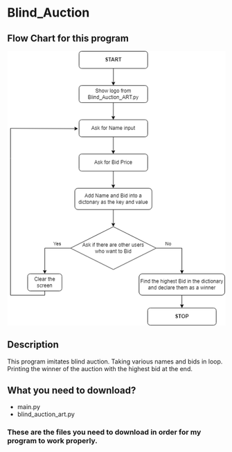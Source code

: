 # Blind_Auction
## Flow Chart for this program

<img src='./flow_chart/Blind_Auction_Flow-Chart.png' width='700'>

## Description
This program imitates blind auction. Taking various names and bids in loop. Printing the winner of the auction with the highest bid at the end.
## What you need to download?
- main.py
- blind_auction_art.py
### These are the files you need to download in order for my program to work properly.
